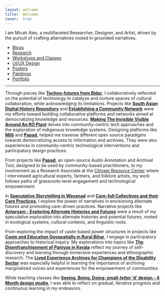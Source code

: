 ```yaml
---
layout: welcome
title:  Welcome
cover:  true
---
```


I am Micah Alex, a multifaceted Researcher, Designer, and Artist, driven by the pursuit of crafting alternatives rooted in grounded narratives.
-   [Blogs](https://khattamicah.xyz/blogs/)
-   [Research](https://khattamicah.xyz/research/)
-   [Workshops and Classes](https://khattamicah.xyz/presentation/)
-   [UI/UX Design](https://khattamicah.xyz/ui-ux-design/)
-   [Posters](https://flic.kr/s/aHBqjAGjZW)
-   [Paintings](https://flic.kr/s/aHsmUGp5jR)
-   [Portfolio](https://khattamicah.xyz/portfolio/)

---
Through pieces like [**Techno-futures from Bidar**](https://one.compost.digital/fertile-technofutures-from-bidar/), I collaboratively reflected on the potential of technology to catalyze and nurture spaces of cultural collaboration, while acknowledging its limitations. Projects like [**South Asian Digital History Repository**](https://khattamicah.xyz/portfolio/design/website/2023-02-01-SADHR/) and [**Establishing a Community Network**](https://khattamicah.xyz/portfolio/research/2022-01-01-Establishing-a-Community-Based-Generative-Wifi-Mesh-Network/)  were my efforts toward building collaborative platforms and networks aimed at democratizing knowledge and resources. [**Making The Invisible Visible Around An RO Plant**](https://khattamicah.xyz/portfolio/research/2019-02-01-Making-The-Invisible-Visible-Around-An-RO-Plant/) delves into community-centric tech approaches and the exploration of indigenous knowledge systems. Designing platforms like [**Milli**](https://khattamicah.xyz/portfolio/design/ui-ux%20design/2021-02-01-Milli/) and [**Papad**](https://khattamicah.xyz/portfolio/design/ui-ux%20design/2022-01-01-Papad/), helped me traverse different open source paradigms towards democratizing access to information and archives. They were also experiences in community-centric technological interventions and participatory design practices.

From projects like [**Papad**](https://khattamicah.xyz/portfolio/design/ui-ux%20design/2022-01-01-Papad/), an open-source Audio Annotation and Archival Tool, designed to be used by community-based practitioners, to my involvement as a Research Associate at the [Climate Resource Center](https://khattamicah.xyz/portfolio/presentation/2022-01-01-portfolio-workshops-classes-panels-and-publications/#research-associate-climate-resource-center---2022) where I interviewed agricultural experts, farmers, and folklore artists, my work follows paths of grassroots-level engagement and technological empowerment.

In [**Speculative Storytelling in Wayanad**](https://khattamicah.xyz/portfolio/design/artifact/2021-02-01-Speculative-Storytelling-in-Wayanad/) and [**Care-full Collectives and their Care Practices**](https://khattamicah.xyz/portfolio/research/publication/2020-01-01-Carefull-Collectives-and-their-Care-Practices/), I explore the power of narratives in envisioning alternate futures and promoting care-driven practices. Narrative projects like [**Antarsam - Exploring Alternate Histories and Futures**](https://khattamicah.xyz/portfolio/research/miscellaneous/2019-02-01-Antarsam-Exploring-Alternate-Histories-and-Futures/) were a result of my speculative exploration into alternate histories and potential futures, rooted in ecological systems, cultural contexts, and linguistic roots.

From exploring the impact of caste-based power structures in projects like [**Caste and Education Geospatially in Rural Bihar**](https://khattamicah.xyz/portfolio/research/2019-01-01-Caste-and-Education/), I engage in participatory approaches to historical inquiry. My explorations into topics like [**The Disenfranchisement of Paniyas in Kerala**](https://khattamicah.xyz/portfolio/research/2018-12-01-The-Disenfranchisement-of-Adivasis-in-Kerala/) reflect my journey of self-discovery and learning through immersive experiences and ethnographic research. The [**Lived Experience Archives for Champions of the Disability Sector**](https://khattamicah.xyz/portfolio/research/2022-02-20-EnableIndia-LE/) was especially helpful in learning the importance of archiving marginalized voices and experiences for the empowerment of communities.

While teaching classes like [**Seeing, Being, Doing: small-letter ‘d’ design - 4 Month design studio**](https://khattamicah.xyz/portfolio/presentation/teaching/2022-12-01-Facilitating-a-Design-Studio-Overview), I was able to reflect on gradual, iterative progress and continuous learning in my endeavors.